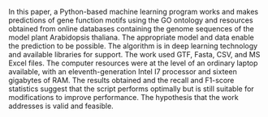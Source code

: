 In this paper, a Python-based machine learning program works and makes predictions of gene function motifs using the GO ontology and resources obtained from online databases containing the genome sequences of the model plant Arabidopsis thaliana. The appropriate model and data enable the prediction to be possible. The algorithm is in deep learning technology and available libraries for support. The work used GTF, Fasta, CSV, and MS Excel files. The computer resources were at the level of an ordinary laptop available, with an eleventh-generation Intel I7 processor and sixteen gigabytes of RAM. The results obtained and the recall and F1-score statistics suggest that the script performs optimally but is still suitable for modifications to improve performance. The hypothesis that the work addresses is valid and feasible. 
